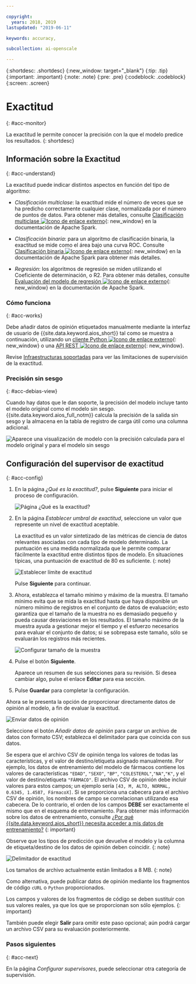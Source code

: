 ```yaml
---

copyright:
  years: 2018, 2019
lastupdated: "2019-06-11"

keywords: accuracy, 

subcollection: ai-openscale

---
```


{:shortdesc: .shortdesc}
{:new_window: target="_blank"}
{:tip: .tip}
{:important: .important}
{:note: .note}
{:pre: .pre}
{:codeblock: .codeblock}
{:screen: .screen}

# Exactitud
{: #acc-monitor}

La exactitud le permite conocer la precisión con la que el modelo predice los resultados.
{: shortdesc}

## Información sobre la Exactitud
{: #acc-understand}

La exactitud puede indicar distintos aspectos en función del tipo de algoritmo:

- *Clasificación multiclase*: la exactitud mide el número de veces que se ha predicho correctamente cualquier clase, normalizada por el número de puntos de datos. Para obtener más detalles, consulte [Clasificación multiclase ![Icono de enlace externo](../../icons/launch-glyph.svg "Icono de enlace externo")](https://spark.apache.org/docs/2.1.0/mllib-evaluation-metrics.html#multiclass-classification){: new_window} en la documentación de Apache Spark.

- *Clasificación binaria*: para un algoritmo de clasificación binaria, la exactitud se mide como el área bajo una curva ROC. Consulte [Clasificación binaria ![Icono de enlace externo](../../icons/launch-glyph.svg "Icono de enlace externo")](https://spark.apache.org/docs/2.1.0/mllib-evaluation-metrics.html#binary-classification){: new_window} en la documentación de Apache Spark para obtener más detalles.

- *Regresión*: los algoritmos de regresión se miden utilizando el Coeficiente de determinación, o R2. Para obtener más detalles, consulte [Evaluación del modelo de regresión ![Icono de enlace externo](../../icons/launch-glyph.svg "Icono de enlace externo")](https://spark.apache.org/docs/2.1.0/mllib-evaluation-metrics.html#regression-model-evaluation){: new_window} en la documentación de Apache Spark.

### Cómo funciona
{: #acc-works}

Debe añadir datos de opinión etiquetados manualmente mediante la interfaz de usuario de {{site.data.keyword.aios_short}} tal como se muestra a continuación, utilizando un [cliente Python ![Icono de enlace externo](../../icons/launch-glyph.svg "Icono de enlace externo")](http://ai-openscale-python-client.mybluemix.net/#feedbacklogging){: new_window} o una [API REST ![Icono de enlace externo](../../icons/launch-glyph.svg "Icono de enlace externo")](https://cloud.ibm.com/apidocs/ai-openscale#post-feedback-payload){: new_window}.

Revise [Infraestructuras soportadas](/docs/services/ai-openscale?topic=ai-openscale-in-ov#in-fram) para ver las limitaciones de supervisión de la exactitud.

### Precisión sin sesgo
{: #acc-debias-view}

Cuando hay datos que le dan soporte, la precisión del modelo incluye tanto el modelo original como el modelo sin sesgo. {{site.data.keyword.aios_full_notm}} calcula la precisión de la salida sin sesgo y la almacena en la tabla de registro de carga útil como una columna adicional.

![Aparece una visualización de modelo con la precisión calculada para el modelo original y para el modelo sin sesgo](images/debiased-accuracy.png)

## Configuración del supervisor de exactitud
{: #acc-config}

1.  En la página *¿Qué es la exactitud?*, pulse **Siguiente** para iniciar el proceso de configuración.

    ![Página ¿Qué es la exactitud?](images/accuracy-what-is.png)

1.  En la página *Establecer umbral de exactitud*, seleccione un valor que represente un nivel de exactitud aceptable.

    La exactitud es un valor sintetizado de las métricas de ciencia de datos relevantes asociadas con cada tipo de modelo determinado. La puntuación es una medida normalizada que le permite comparar fácilmente la exactitud entre distintos tipos de modelo. En situaciones típicas, una puntuación de exactitud de 80 es suficiente.
    {: note}

    ![Establecer límite de exactitud](images/accuracy-set-limit.png)

    Pulse **Siguiente** para continuar.

1.  Ahora, establezca el tamaño mínimo y máximo de la muestra. El tamaño mínimo evita que se mida la exactitud hasta que haya disponible un número mínimo de registros en el conjunto de datos de evaluación; esto garantiza que el tamaño de la muestra no es demasiado pequeño y pueda causar desviaciones en los resultados. El tamaño máximo de la muestra ayuda a gestionar mejor el tiempo y el esfuerzo necesarios para evaluar el conjunto de datos; si se sobrepasa este tamaño, sólo se evaluarán los registros más recientes.

     ![Configurar tamaño de la muestra](images/accuracy-config-sample.png)

1.  Pulse el botón **Siguiente**.

    Aparece un resumen de sus selecciones para su revisión. Si desea cambiar algo, pulse el enlace **Editar** para esa sección.

1.  Pulse **Guardar** para completar la configuración.

Ahora se le presenta la opción de proporcionar directamente datos de opinión al modelo, a fin de evaluar la exactitud.

  ![Enviar datos de opinión](images/accuracy-send-feedback0.png)

Seleccione el botón *Añadir datos de opinión* para cargar un archivo de datos con formato CSV; establezca el delimitador para que coincida con sus datos.

Se espera que el archivo CSV de opinión tenga los valores de todas las características, y el valor de destino/etiqueta asignado manualmente. Por ejemplo, los datos de entrenamiento del modelo de fármacos contiene los valores de características `"EDAD"`, `"SEXO"`, `"BP"`, `"COLESTEROL"`,`"NA"`,`"K"`, y el valor de destino/etiqueta `"FÁRMACO"`. El archivo CSV de opinión debe incluir valores para estos campos; un ejemplo sería `[43, M, ALTO, NORMAL, 0.6345, 1.4587, FármacoX]`. Si se proporciona una cabecera para el archivo CSV de opinión, los nombres de campo se correlacionan utilizando esa cabecera. De lo contrario, el orden de los campos **DEBE** ser exactamente el mismo que en el esquema de entrenamiento. Para obtener más información sobre los datos de entrenamiento, consulte [¿Por qué {{site.data.keyword.aios_short}} necesita acceder a mis datos de entrenamiento?](/docs/services/ai-openscale?topic=ai-openscale-trainingdata#trainingdata)
{: important}

Observe que los tipos de predicción que devuelve el modelo y la columna de etiqueta/destino de los datos de opinión deben coincidir.
{: note}

  ![Delimitador de exactitud](images/accuracy-delimit.png)

Los tamaños de archivo actualmente están limitados a 8 MB.
{: note}

Como alternativa, puede publicar datos de opinión mediante los fragmentos de código `cURL` o `Python` proporcionados.

Los campos y valores de los fragmentos de código se deben sustituir con sus valores reales, ya que los que se proporcionan son sólo ejemplos.
{: important}

También puede elegir **Salir** para omitir este paso opcional; aún podrá cargar un archivo CSV para su evaluación posteriormente.

### Pasos siguientes
{: #acc-next}

En la página *Configurar supervisores*, puede seleccionar otra categoría de supervisión.
